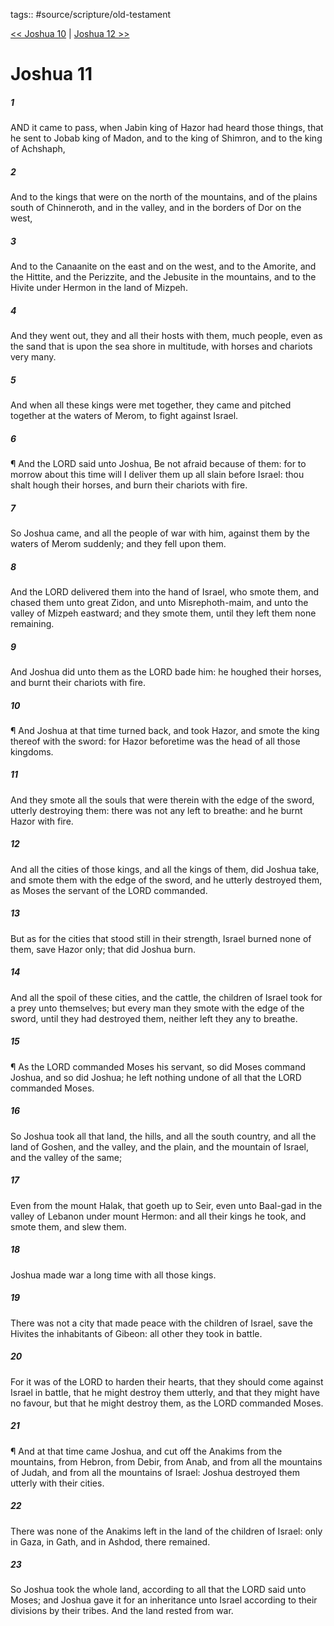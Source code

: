 tags:: #source/scripture/old-testament

[<< Joshua 10](old-testament/06_Joshua/Joshua_10.md) | [Joshua 12 >>](old-testament/06_Joshua/Joshua_12.md)

# Joshua 11

##### 1

AND it came to pass, when Jabin king of Hazor had heard those things, that he sent to Jobab king of Madon, and to the king of Shimron, and to the king of Achshaph,

##### 2

And to the kings that were on the north of the mountains, and of the plains south of Chinneroth, and in the valley, and in the borders of Dor on the west,

##### 3

And to the Canaanite on the east and on the west, and to the Amorite, and the Hittite, and the Perizzite, and the Jebusite in the mountains, and to the Hivite under Hermon in the land of Mizpeh.

##### 4

And they went out, they and all their hosts with them, much people, even as the sand that is upon the sea shore in multitude, with horses and chariots very many.

##### 5

And when all these kings were met together, they came and pitched together at the waters of Merom, to fight against Israel.

##### 6

¶ And the LORD said unto Joshua, Be not afraid because of them: for to morrow about this time will I deliver them up all slain before Israel: thou shalt hough their horses, and burn their chariots with fire.

##### 7

So Joshua came, and all the people of war with him, against them by the waters of Merom suddenly; and they fell upon them.

##### 8

And the LORD delivered them into the hand of Israel, who smote them, and chased them unto great Zidon, and unto Misrephoth-maim, and unto the valley of Mizpeh eastward; and they smote them, until they left them none remaining.

##### 9

And Joshua did unto them as the LORD bade him: he houghed their horses, and burnt their chariots with fire.

##### 10

¶ And Joshua at that time turned back, and took Hazor, and smote the king thereof with the sword: for Hazor beforetime was the head of all those kingdoms.

##### 11

And they smote all the souls that were therein with the edge of the sword, utterly destroying them: there was not any left to breathe: and he burnt Hazor with fire.

##### 12

And all the cities of those kings, and all the kings of them, did Joshua take, and smote them with the edge of the sword, and he utterly destroyed them, as Moses the servant of the LORD commanded.

##### 13

But as for the cities that stood still in their strength, Israel burned none of them, save Hazor only; that did Joshua burn.

##### 14

And all the spoil of these cities, and the cattle, the children of Israel took for a prey unto themselves; but every man they smote with the edge of the sword, until they had destroyed them, neither left they any to breathe.

##### 15

¶ As the LORD commanded Moses his servant, so did Moses command Joshua, and so did Joshua; he left nothing undone of all that the LORD commanded Moses.

##### 16

So Joshua took all that land, the hills, and all the south country, and all the land of Goshen, and the valley, and the plain, and the mountain of Israel, and the valley of the same;

##### 17

Even from the mount Halak, that goeth up to Seir, even unto Baal-gad in the valley of Lebanon under mount Hermon: and all their kings he took, and smote them, and slew them.

##### 18

Joshua made war a long time with all those kings.

##### 19

There was not a city that made peace with the children of Israel, save the Hivites the inhabitants of Gibeon: all other they took in battle.

##### 20

For it was of the LORD to harden their hearts, that they should come against Israel in battle, that he might destroy them utterly, and that they might have no favour, but that he might destroy them, as the LORD commanded Moses.

##### 21

¶ And at that time came Joshua, and cut off the Anakims from the mountains, from Hebron, from Debir, from Anab, and from all the mountains of Judah, and from all the mountains of Israel: Joshua destroyed them utterly with their cities.

##### 22

There was none of the Anakims left in the land of the children of Israel: only in Gaza, in Gath, and in Ashdod, there remained.

##### 23

So Joshua took the whole land, according to all that the LORD said unto Moses; and Joshua gave it for an inheritance unto Israel according to their divisions by their tribes. And the land rested from war.
